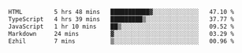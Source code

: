 <!--START_SECTION:waka-->

```txt
HTML         5 hrs 48 mins   ███████████▓░░░░░░░░░░░░░   47.10 %
TypeScript   4 hrs 39 mins   █████████▒░░░░░░░░░░░░░░░   37.77 %
JavaScript   1 hr 10 mins    ██▒░░░░░░░░░░░░░░░░░░░░░░   09.52 %
Markdown     24 mins         ▓░░░░░░░░░░░░░░░░░░░░░░░░   03.29 %
Ezhil        7 mins          ▒░░░░░░░░░░░░░░░░░░░░░░░░   00.96 %
```

<!--END_SECTION:waka-->
